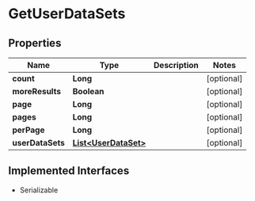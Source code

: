 

# GetUserDataSets

## Properties

Name | Type | Description | Notes
------------ | ------------- | ------------- | -------------
**count** | **Long** |  |  [optional]
**moreResults** | **Boolean** |  |  [optional]
**page** | **Long** |  |  [optional]
**pages** | **Long** |  |  [optional]
**perPage** | **Long** |  |  [optional]
**userDataSets** | [**List&lt;UserDataSet&gt;**](UserDataSet.md) |  |  [optional]


## Implemented Interfaces

* Serializable


